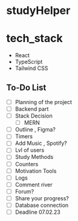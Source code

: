 # studyHelper

# tech_stack

- React
- TypeScript
- Tailwind CSS

## To-Do List

- [ ] Planning of the project
- [ ] Backend part
- [ ] Stack Decision
  - [ ] MERN
- [ ] Outline , Figma?
- [ ] Timers
- [ ] Add Music , Spotify?
- [ ] Lvl of users
- [ ] Study Methods
- [ ] Counters
- [ ] Motivation Tools
- [ ] Logs
- [ ] Comment river
- [ ] Forum?
- [ ] Share your progress?
- [ ] Database connection
- [ ] Deadline 07.02.23
